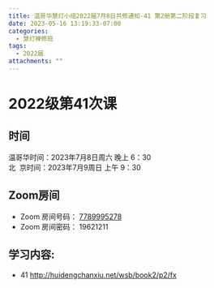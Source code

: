 ```yaml
---
title: 温哥华慧灯小组2022届7月8日共修通知-41 第2册第二阶段复习
date: 2023-05-16 13:19:33-07:00
categories:
  - 慧灯禅修班
tags:
  - 2022届
attachments: ""
---
```

# 2022级第41次课

## 时间

温哥华时间：2023年7月8日周六 晚上 6：30\
北  京时间：2023年7月9周日 上午 9：30

## Zoom房间

* Zoom 房间号码： [7789995278](https://us02web.zoom.us/j/7789995278?pwd=VjZmbWJFY2k2K0E5RVB2cTNIQmhqUT09)
* Zoom 房间密码： 19621211

## 学习内容:

* 41 <http://huidengchanxiu.net/wsb/book2/p2/fx>
